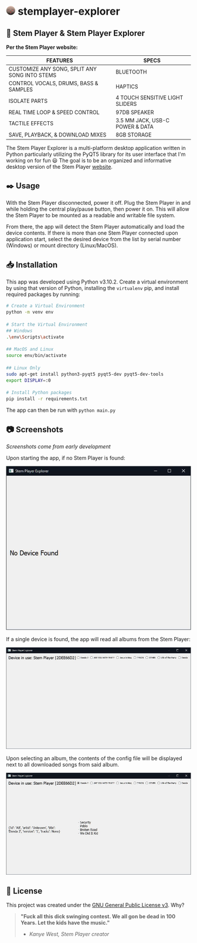 # ![Stem Player Icon](/docs/img/stemplayer_25px.png) stemplayer-explorer

## :newspaper: Stem Player & Stem Player Explorer

**Per the Stem Player website:**

|                **FEATURES**                   | **SPECS**                       |
|-----------------------------------------------|---------------------------------|
| CUSTOMIZE ANY SONG, SPLIT ANY SONG INTO STEMS | BLUETOOTH                       |
| CONTROL VOCALS, DRUMS, BASS & SAMPLES         | HAPTICS                         |
| ISOLATE PARTS                                 | 4 TOUCH SENSITIVE LIGHT SLIDERS |
| REAL TIME LOOP & SPEED CONTROL                | 97DB SPEAKER                    |
| TACTILE EFFECTS                               | 3.5 MM JACK, USB-C POWER & DATA |
| SAVE, PLAYBACK, & DOWNLOAD  MIXES             | 8GB STORAGE                     |

The Stem Player Explorer is a multi-platform desktop application written in Python particularly utilizing the PyQT5 library for its user interface that I'm working on for fun :smiley: The goal is to be an organized and informative desktop version of the Stem Player [website](https://stemplayer.com). 

## :black_nib: Usage

With the Stem Player disconnected, power it off. Plug the Stem Player in and while holding the central play/pause button, then power it on. This will allow the Stem Player to be mounted as a readable and writable file system.

From there, the app will detect the Stem Player automatically and load the device contents. If there is more than one Stem Player connected upon application start, select the desired device from the list by serial number (Windows) or mount directory (Linux/MacOS).

## :inbox_tray: Installation

This app was developed using Python v3.10.2. Create a virtual environment by using that version of Python, installing the `virtualenv` pip, and install required packages by running:

```bash
# Create a Virtual Environment
python -m venv env

# Start the Virtual Environment
## Windows
.\env\Scripts\activate

## MacOS and Linux
source env/bin/activate

## Linux Only
sudo apt-get install python3-pyqt5 pyqt5-dev pyqt5-dev-tools
export DISPLAY=:0

# Install Python packages
pip install -r requirements.txt
```

The app can then be run with `python main.py`

## :camera: Screenshots

*Screenshots come from early development*

Upon starting the app, if no Stem Player is found:

![No Device Found - Image](/docs/img/nodevicefound.JPG)

If a single device is found, the app will read all albums from the Stem Player:

![Device Init - Image](/docs/img/devicestart.JPG)

Upon selecting an album, the contents of the config file will be displayed next to all downloaded songs from said album.

![Album View - Image](/docs/img/withsongs.JPG)

## :briefcase: License

This project was created under the [GNU General Public License v3](https://choosealicense.com/licenses/gpl-3.0/). Why?

> **"Fuck all this dick swinging contest. We all gon be dead in 100 Years. Let the kids have the music."** 
> - _Kanye West, Stem Player creator_